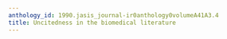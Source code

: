 ```yaml
---
anthology_id: 1990.jasis_journal-ir0anthology0volumeA41A3.4
title: Uncitedness in the biomedical literature
---
```

